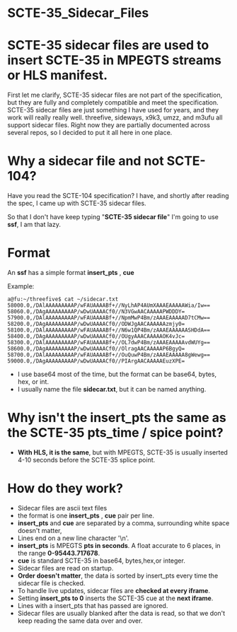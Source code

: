 # SCTE-35_Sidecar_Files

# SCTE-35 sidecar files are used to insert SCTE-35 in MPEGTS streams or HLS manifest.

First let me clarify, SCTE-35 sidecar files are not part of the specification, but they are fully and completely compatible and meet the specification.
SCTE-35 sidecar files are just something I have used for years, and they work will really really well. threefive, sideways, x9k3, umzz, and m3ufu all support sidecar files. 
Right now they are partially documented across several repos, so I decided to put it all here in one place.

# Why a sidecar file and not SCTE-104?


Have you read the SCTE-104 specification? 
I have, and shortly after reading the spec, I came up with SCTE-35 sidecar files.

So that I don't have keep typing "__SCTE-35 sidecar file__" I'm going to use __ssf__, I am that lazy.

# Format


An __ssf__ has a simple format __insert_pts__  , __cue__

Example:

```smalltalk
a@fu:~/threefive$ cat ~/sidecar.txt 
58000.0,/DAlAAAAAAAAAP/wFAUAAAABf+//NyLhAP4AUmXAAAEAAAAAWia/Iw==
58060.0,/DAgAAAAAAAAAP/wDwUAAAACf0//N3VGwAACAAAAAPWDDDY=
57900.0,/DAlAAAAAAAAAP/wFAUAAAABf+//NpmMwP4Bm/zAAAEAAAAAD7tCMw==
58200.0,/DAgAAAAAAAAAP/wDwUAAAACf0//ODWJgAACAAAAAAzmjy0=
58100.0,/DAlAAAAAAAAAP/wFAUAAAABf+//N6w1QP4Bm/zAAAEAAAAAASHDdA==
58400.0,/DAgAAAAAAAAAP/wDwUAAAACf0//OUgyAAACAAAAAOK4vJc=
58300.0,/DAlAAAAAAAAAP/wFAUAAAABf+//OL7dwP4Bm/zAAAEAAAAAvdWUYg==
58600.0,/DAgAAAAAAAAAP/wDwUAAAACf0//OlragAACAAAAAP6BgyQ=
58700.0,/DAlAAAAAAAAAP/wFAUAAAABf+//OuQuwP4Bm/zAAAEAAAAA8gWewg==
59000.0,/DAgAAAAAAAAAP/wDwUAAAACf0//PIArgAACAAAAAEuzXPE=
```

* I use base64 most of the time, but the format can be base64, bytes, hex, or int.
* I usually name the file __sidecar.txt__, but it can be named anything.

# Why isn't the insert_pts the same as the SCTE-35 pts_time / spice point?

* __With HLS, it is the same__, but with MPEGTS, SCTE-35 is usually inserted 4-10 seconds before the SCTE-35 splice point.

# How do they work? 
* Sidecar files are ascii text files
* the format  is one  __insert_pts__  , __cue__ pair per line.
*  __insert_pts__ and __cue__ are separated by a comma, surrounding white space doesn't matter,
*  Lines end on a new line character '\n'.
* __insert_pts__ is MPEGTS __pts in seconds__. A float accurate to 6 places, in the range  __0-95443.717678__.
* __cue__ is standard SCTE-35 in  base64, bytes,hex,or integer.
* Sidecar files are read on startup.
* __Order doesn't matter__, the data is sorted by insert_pts every time the sidecar file is checked.
* To handle live updates, sidecar files are __checked at every iframe__.
* Setting __insert_pts to 0__ inserts the SCTE-35 cue at the __next iframe__.
* Lines with a insert_pts that has passed are ignored. 
* Sidecar files are usually blanked after the data is read, so that we don't keep reading the same data over and over.


